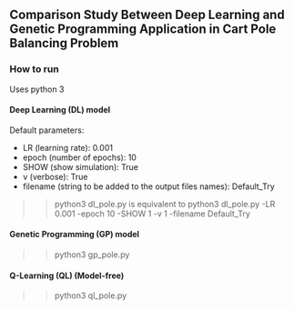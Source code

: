 ## Comparison Study Between Deep Learning and Genetic Programming Application in Cart Pole Balancing Problem

### How to run
Uses python 3

#### Deep Learning (DL) model
Default parameters:
- LR (learning rate): 0.001
- epoch (number of epochs): 10
- SHOW (show simulation): True
- v (verbose): True
- filename (string to be added to the output files names): Default_Try
>> python3 dl_pole.py
is equivalent to
>> python3 dl_pole.py -LR 0.001 -epoch 10 -SHOW 1 -v 1 -filename Default_Try

#### Genetic Programming (GP) model
>> python3 gp_pole.py


#### Q-Learning (QL) (Model-free)
>> python3 ql_pole.py

